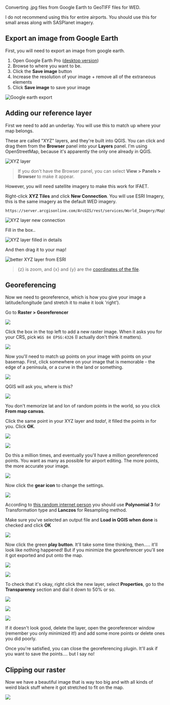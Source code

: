 Converting .jpg files from Google Earth to GeoTIFF files for WED.

I do not recommend using this for entire airports. You should use this for small areas along with SASPlanet imagery.

## Export an image from Google Earth

First, you will need to export an image from google earth.

1. Open Google Earth Pro ([desktop version](https://www.google.com/earth/versions/#earth-pro))
2. Browse to where you want to be.
3. Click the **Save image** button
4. Increase the resolution of your image + remove all of the extraneous elements
5. Click **Save image** to save your image

![Google earth export](images/00-google-earth.png)

## Adding our reference layer

First we need to add an underlay. You will use this to match up where your map belongs.

These are called "XYZ" layers, and they're built into QGIS. You can click and drag them from the **Browser** panel into your **Layers** panel. I'm using OpenStreetMap, because it's apparently the only one already in QGIS.

![XYZ layer](images/01-xyz.png)

> If you don't have the Browser panel, you can select **View > Panels > Browser** to make it appear.

However, you will need satellite imagery to make this work for IFAET.

Right-click **XYZ Tiles** and click **New Connection**. You will use ESRI Imagery, this is the same imagery as the default WED imagery.

```
https://server.arcgisonline.com/ArcGIS/rest/services/World_Imagery/MapServer/tile/{z}/{y}/{x}
```

![XYZ layer new connection](images/01-xyz-new-connection.png)

Fill in the box..

![XYZ layer filled in details](images/01-xyz-filled.png)

And then drag it to your map!

![better XYZ layer from ESRI](images/01-xyz-better.png)

> {z} is zoom, and {x} and {y} are the [coordinates of the file](https://developers.google.com/maps/documentation/javascript/coordinates#tile-coordinates).

## Georeferencing

Now we need to georeference, which is how you give your image a latitude/longitude (and stretch it to make it look 'right').

Go to **Raster > Georeferencer**

![](images/02-georef.png)

Click the box in the top left to add a new raster image. When it asks you for your CRS, pick `WGS 84 EPSG:4326` (I actually don't think it matters).

![](images/02-add-raster.png)

Now you'll need to match up points on your image with points on your basemap. First, click somewhere on your image that is memorable - the edge of a peninsula, or a curve in the land or something.

![](images/02-click-1.png)

QGIS will ask you, where is this?

![](images/02-map-coords.png)

You don't memorize lat and lon of random points in the world, so you click **From map canvas**.

Click the same point in your XYZ layer and _tada!_, it filled the points in for you. Click **OK**.

![](images/02-click-2.png)

![](images/02-post-click.png)

Do this a million times, and eventually you'll have a million georeferenced points. You want as many as possible for airport editing. The more points, the more accurate your image.

![](images/02-lots-of-points.png)

Now click the **gear icon** to change the settings.

![](images/02-gear.png)

According to [this random internet person](https://ieqgis.wordpress.com/2014/05/22/how-to-georeference-a-map-in-qgis/) you should use **Polynomial 3** for Transformation type and **Lanczos** for Resampling method.

Make sure you've selected an output file and **Load in QGIS when done** is checked and click **OK**

![](images/02-settings.png)

Now click the green **play button**. It'll take some time thinking, then..... it'll look like nothing happened! But if you minimize the georeferencer you'll see it got exported and put onto the map.

![](images/02-play.png)

![](images/02-played.png)

To check that it's okay, right click the new layer, select **Properties**, go to the **Transparency** section and dial it down to 50% or so.

![](images/02-properties.png)

![](images/02-transparency.png)

![](images/02-matched.png)

If it doesn't look good, delete the layer, open the georeferencer window (remember you only minimized it!) and add some more points or delete ones you did poorly.

Once you're satisfied, you can close the georeferencing plugin. It'll ask if you want to save the points.... but I say no!

## Clipping our raster

Now we have a beautiful image that is way too big and with all kinds of weird black stuff where it got stretched to fit on the map.

![](images/03-black-stuff.png)







